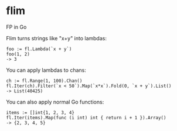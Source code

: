 # flim
FP in Go

Flim turns strings like "x+y" into lambdas:

    foo := fl.Lambda(`x + y`)
    foo(1, 2)
    -> 3

You can apply lambdas to chans:

    ch := fl.Range(1, 100).Chan()
    fl.Iter(ch).Filter(`x < 50`).Map(`x*x`).Fold(0, `x + y`).List()
    -> List(40425)

You can also apply normal Go functions:

    items := []int{1, 2, 3, 4}
    fl.Iter(items).Map(func (i int) int { return i + 1 }).Array()
    -> {2, 3, 4, 5}


    
